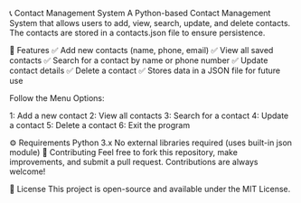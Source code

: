 📞 Contact Management System
A Python-based Contact Management System that allows users to add, view, search, update, and delete contacts. The contacts are stored in a contacts.json file to ensure persistence.

🚀 Features
✅ Add new contacts (name, phone, email)
✅ View all saved contacts
✅ Search for a contact by name or phone number
✅ Update contact details
✅ Delete a contact
✅ Stores data in a JSON file for future use

Follow the Menu Options:

1: Add a new contact
2: View all contacts
3: Search for a contact
4: Update a contact
5: Delete a contact
6: Exit the program

⚙️ Requirements
Python 3.x
No external libraries required (uses built-in json module)
🤝 Contributing
Feel free to fork this repository, make improvements, and submit a pull request. Contributions are always welcome!

📜 License
This project is open-source and available under the MIT License.
